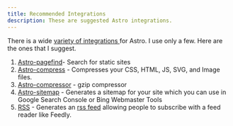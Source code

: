 ```yaml
---
title: Recommended Integrations
description: These are suggested Astro integrations.
---
```

There is a wide [variety of integrations ](https://astro.build/integrations/)for Astro. I use only a few. Here are the ones that I suggest.



1. [Astro-pagefind](https://github.com/shishkin/astro-pagefind)- Search for static sites
2. [Astro-compress](https://github.com/astro-community/AstroCompress#readme) - Compresses your CSS, HTML, JS, SVG, and Image files. 
3. [Astro-compressor](https://github.com/sondr3/astro-compressor) - gzip compressor
4. [Astro-sitemap](https://docs.astro.build/en/guides/integrations-guide/sitemap/) - Generates a sitemap for your site which you can use in Google Search Console or Bing Webmaster Tools
5. [RSS](https://docs.astro.build/en/guides/rss/) - Generates an [rss feed](https://aboutfeeds.com/) allowing people to subscribe with a feed reader like Feedly. 